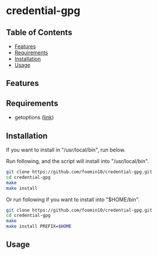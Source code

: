 # credential-gpg <!-- omit in toc -->

## Table of Contents <!-- omit in toc -->

- [Features](#features)
- [Requirements](#requirements)
- [Installation](#installation)
- [Usage](#usage)

## Features


## Requirements

- getoptions ([link](https://github.com/ko1nksm/getoptions))

## Installation

<!-- **Download prebuild shell scripts** from [releases](https://github.com/foomin10/credential-gpg/releases).

```sh
wget https://github.com/foomin10/credential-gpg/releases/latest/download/credential-gpg -O $HOME/bin/credential-gpg
chmod +x $HOME/bin/credential-gpg
```

Or build and install it yourself. -->

If you want to install in "/usr/local/bin", run below.

Run following, and the script will install into "/usr/local/bin".

```sh
git clone https://github.com/foomin10/credential-gpg.git
cd credential-gpg
make
make install
```

Or run following if you want to install into "$HOME/bin".

```sh
git clone https://github.com/foomin10/credential-gpg.git
cd credential-gpg
make
make install PREFIX=$HOME
```

## Usage

